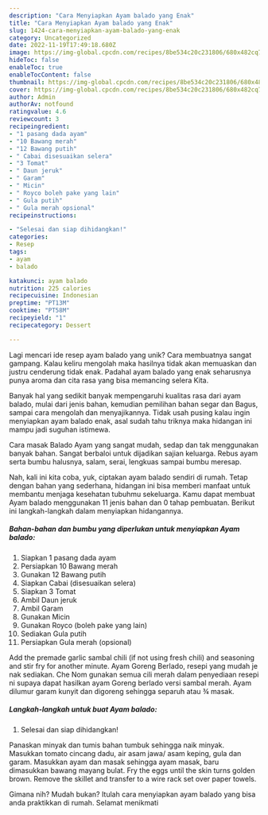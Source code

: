 ```yaml
---
description: "Cara Menyiapkan Ayam balado yang Enak"
title: "Cara Menyiapkan Ayam balado yang Enak"
slug: 1424-cara-menyiapkan-ayam-balado-yang-enak
category: Uncategorized
date: 2022-11-19T17:49:18.680Z
image: https://img-global.cpcdn.com/recipes/8be534c20c231806/680x482cq70/ayam-balado-foto-resep-utama.jpg
hideToc: false
enableToc: true
enableTocContent: false
thumbnail: https://img-global.cpcdn.com/recipes/8be534c20c231806/680x482cq70/ayam-balado-foto-resep-utama.jpg
cover: https://img-global.cpcdn.com/recipes/8be534c20c231806/680x482cq70/ayam-balado-foto-resep-utama.jpg
author: Admin
authorAv: notfound
ratingvalue: 4.6
reviewcount: 3
recipeingredient:
- "1 pasang dada ayam"
- "10 Bawang merah"
- "12 Bawang putih"
- " Cabai disesuaikan selera"
- "3 Tomat"
- " Daun jeruk"
- " Garam"
- " Micin"
- " Royco boleh pake yang lain"
- " Gula putih"
- " Gula merah opsional"
recipeinstructions:

- "Selesai dan siap dihidangkan!"
categories:
- Resep
tags:
- ayam
- balado

katakunci: ayam balado 
nutrition: 225 calories
recipecuisine: Indonesian
preptime: "PT13M"
cooktime: "PT58M"
recipeyield: "1"
recipecategory: Dessert

---
```





Lagi mencari ide resep ayam balado yang unik? Cara membuatnya sangat gampang. Kalau keliru mengolah maka hasilnya tidak akan memuaskan dan justru cenderung tidak enak. Padahal ayam balado yang enak seharusnya punya aroma dan cita rasa yang bisa memancing selera Kita.





Banyak hal yang sedikit banyak mempengaruhi kualitas rasa dari ayam balado, mulai dari jenis bahan, kemudian pemilihan bahan segar dan Bagus, sampai cara mengolah dan menyajikannya. Tidak usah pusing kalau ingin menyiapkan ayam balado enak,      asal sudah tahu triknya maka hidangan ini mampu jadi suguhan istimewa.














Cara masak Balado Ayam yang sangat mudah, sedap dan tak menggunakan banyak bahan. Sangat berbaloi untuk dijadikan sajian keluarga. Rebus ayam serta bumbu halusnya, salam, serai, lengkuas sampai bumbu meresap.






Nah, kali ini kita coba, yuk, ciptakan ayam balado sendiri di rumah. Tetap dengan bahan yang sederhana, hidangan ini bisa memberi manfaat untuk membantu menjaga kesehatan tubuhmu sekeluarga. Kamu dapat membuat Ayam balado menggunakan 11 jenis bahan dan 0 tahap pembuatan. Berikut ini langkah-langkah dalam menyiapkan hidangannya.

<!--inarticleads1-->

##### Bahan-bahan dan bumbu yang diperlukan untuk menyiapkan Ayam balado:

1. Siapkan 1 pasang dada ayam
1. Persiapkan 10 Bawang merah
1. Gunakan 12 Bawang putih
1. Siapkan  Cabai (disesuaikan selera)
1. Siapkan 3 Tomat
1. Ambil  Daun jeruk
1. Ambil  Garam
1. Gunakan  Micin
1. Gunakan  Royco (boleh pake yang lain)
1. Sediakan  Gula putih
1. Persiapkan  Gula merah (opsional)


Add the premade garlic sambal chili (if not using fresh chili) and seasoning and stir fry for another minute. Ayam Goreng Berlado, resepi yang mudah je nak sediakan. Che Nom gunakan semua cili merah dalam penyediaan resepi ni supaya dapat hasilkan ayam Goreng berlado versi sambal merah. Ayam dilumur garam kunyit dan digoreng sehingga separuh atau ¾ masak. 

<!--inarticleads2-->

##### Langkah-langkah untuk buat Ayam balado:


1. Selesai dan siap dihidangkan!

Panaskan minyak dan tumis bahan tumbuk sehingga naik minyak. Masukkan tomato cincang dadu, air asam jawa/ asam keping, gula dan garam. Masukkan ayam dan masak sehingga ayam masak, baru dimasukkan bawang mayang bulat. Fry the eggs until the skin turns golden brown. Remove the skillet and transfer to a wire rack set over paper towels. 

Gimana nih? Mudah bukan? Itulah cara menyiapkan ayam balado yang bisa anda praktikkan di rumah. Selamat menikmati
